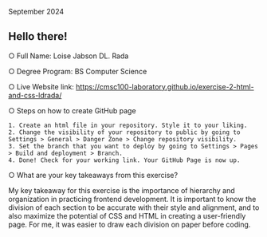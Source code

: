 September 2024

## Hello there! 

○ Full Name: Loise Jabson DL. Rada

○ Degree Program: BS Computer Science

○ Live Website link: https://cmsc100-laboratory.github.io/exercise-2-html-and-css-ldrada/

○ Steps on how to create GitHub page

    1. Create an html file in your repository. Style it to your liking.
    2. Change the visibility of your repository to public by going to Settings > General > Danger Zone > Change repository visibility.
    3. Set the branch that you want to deploy by going to Settings > Pages > Build and deployment > Branch. 
    4. Done! Check for your working link. Your GitHub Page is now up.

○ What are your key takeaways from this exercise?

My key takeaway for this exercise is the importance of hierarchy and organization in practicing frontend development. It is important to know the division of each section to be accurate with their style and alignment, and to also maximize the potential of CSS and HTML in creating a user-friendly page. For me, it was easier to draw each division on paper before coding. 